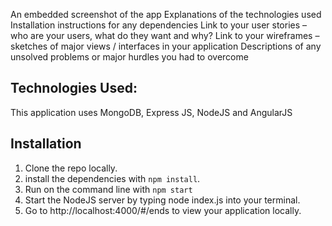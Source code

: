 An embedded screenshot of the app
 Explanations of the technologies used
 Installation instructions for any dependencies
 Link to your user stories – who are your users, what do they want and why?
 Link to your wireframes – sketches of major views / interfaces in your application
 Descriptions of any unsolved problems or major hurdles you had to overcome

## Technologies Used:
This application uses MongoDB, Express JS, NodeJS and AngularJS

## Installation

1. Clone the repo locally.
2. install the dependencies with `npm install`.
3. Run on the command line with `npm start`
4. Start the NodeJS server by typing node index.js into your terminal.
5. Go to http://localhost:4000/#/ends to view your application locally.

